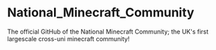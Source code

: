 # National_Minecraft_Community
The official GitHub of the National Minecraft Community; the UK's first largescale cross-uni minecraft community!
